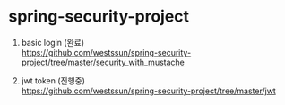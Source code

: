# spring-security-project
1) basic login (완료)   
https://github.com/westssun/spring-security-project/tree/master/security_with_mustache

2) jwt token (진행중)   
https://github.com/westssun/spring-security-project/tree/master/jwt
